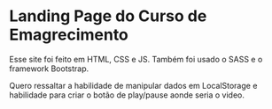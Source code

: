 # Landing Page do Curso de Emagrecimento

Esse site foi feito em HTML, CSS e JS. Também foi usado o SASS e o framework Bootstrap.

Quero ressaltar a habilidade de manipular dados em LocalStorage e habilidade para criar o botão de play/pause aonde seria o video.

